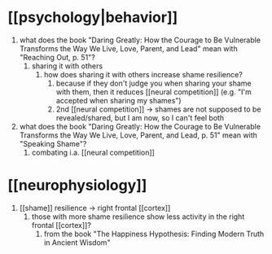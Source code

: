 # [[psychology|behavior]]
1. what does the book "Daring Greatly: How the Courage to Be Vulnerable Transforms the Way We Live, Love, Parent, and Lead" mean with "Reaching Out, p. 51"?
	1. sharing it with others
		1. how does sharing it with others increase shame resilience?
			1. because if they don't judge you when sharing your shame with them, then it reduces [[neural competition]] (e.g. "I'm accepted when sharing my shames")
			2. 2nd [[neural competition]] → shames are not supposed to be revealed/shared, but I am now, so I can't feel both
2. what does the book "Daring Greatly: How the Courage to Be Vulnerable Transforms the Way We Live, Love, Parent, and Lead, p. 51" mean with "Speaking Shame"?
	1. combating i.a. [[neural competition]]
# [[neurophysiology]]
1. [[shame]] resilience → right frontal [[cortex]]
	1. those with more shame resilience show less activity in the right frontal [[cortex]]?
		1. from the book "The Happiness Hypothesis: Finding Modern Truth in Ancient Wisdom"